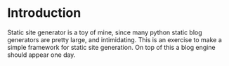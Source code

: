 Introduction
============

Static site generator is a toy of mine, since many python static blog 
generators are pretty large, and intimidating. This is an exercise to make a
simple framework for static site generation. On top of this a blog engine should
appear one day. 
